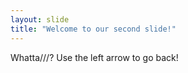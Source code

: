 ```yaml
---
layout: slide
title: "Welcome to our second slide!"
---
```

Whatta///?
Use the left arrow to go back!

